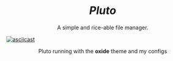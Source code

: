 <h1 align="center"><i>Pluto</i></h1>
 
<p align="center">A simple and rice-able file manager.</center>

[![asciicast](https://asciinema.org/a/213618.svg)](https://asciinema.org/a/213618)

<p align="center">Pluto running with the <b>oxide</b> theme and my configs</p>
